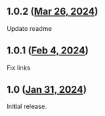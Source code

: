 ## 1.0.2 ([Mar 26, 2024](https://github.com/ramensoftware/windhawk-mods/blob/a78ff5da6c13e3c61c90009cc50b1ba6df17a118/mods/classic-theme-enable.wh.cpp))

Update readme

## 1.0.1 ([Feb 4, 2024](https://github.com/ramensoftware/windhawk-mods/blob/f4c0426865f3264e8049d6ae134b193bab84f350/mods/classic-theme-enable.wh.cpp))

Fix links

## 1.0 ([Jan 31, 2024](https://github.com/ramensoftware/windhawk-mods/blob/0b1ccc0fffe836d1711816b6124c21f761501298/mods/classic-theme-enable.wh.cpp))

Initial release.
